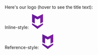 Here's our logo (hover to see the title text):

Inline-style: 
![alt text](https://github.com/adam-p/markdown-here/raw/master/src/common/images/icon48.png "Logo Title Text 1")

Reference-style: 
![alt text][logo]

[logo]: https://github.com/adam-p/markdown-here/raw/master/src/common/images/icon48.png "Logo Title Text 2"